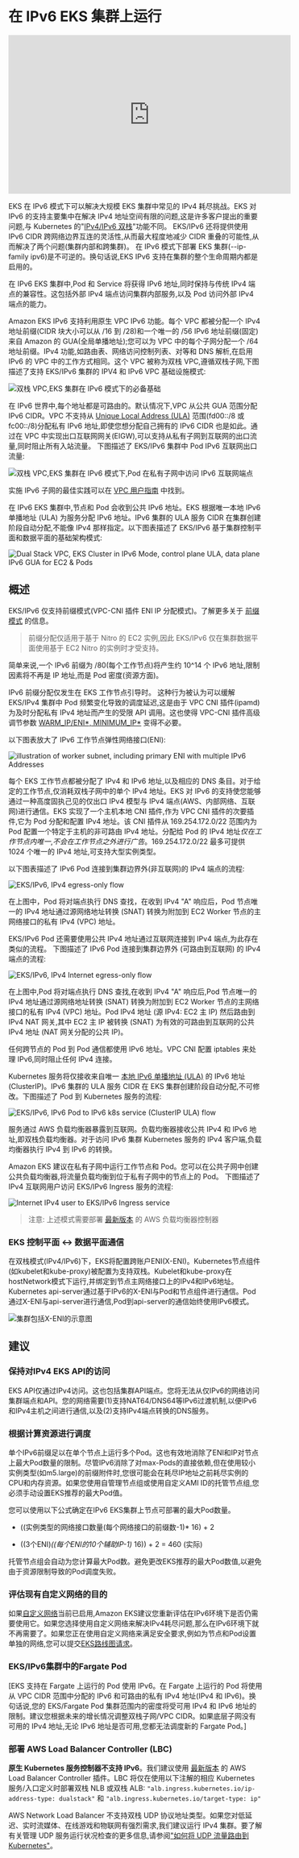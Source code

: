 
# 在 IPv6 EKS 集群上运行

<iframe width="560" height="315" src="https://www.youtube.com/embed/zdXpTT0bZXo" title="YouTube video player" frameborder="0" allow="accelerometer; autoplay; clipboard-write; encrypted-media; gyroscope; picture-in-picture; web-share" allowfullscreen></iframe>

EKS 在 IPv6 模式下可以解决大规模 EKS 集群中常见的 IPv4 耗尽挑战。EKS 对 IPv6 的支持主要集中在解决 IPv4 地址空间有限的问题,这是许多客户提出的重要问题,与 Kubernetes 的"[IPv4/IPv6 双栈](https://kubernetes.io/docs/concepts/services-networking/dual-stack/)"功能不同。
EKS/IPv6 还将提供使用 IPv6 CIDR 跨网络边界互连的灵活性,从而最大程度地减少 CIDR 重叠的可能性,从而解决了两个问题(集群内部和跨集群)。
在 IPv6 模式下部署 EKS 集群(--ip-family ipv6)是不可逆的。换句话说,EKS IPv6 支持在集群的整个生命周期内都是启用的。

在 IPv6 EKS 集群中,Pod 和 Service 将获得 IPv6 地址,同时保持与传统 IPv4 端点的兼容性。这包括外部 IPv4 端点访问集群内部服务,以及 Pod 访问外部 IPv4 端点的能力。

Amazon EKS IPv6 支持利用原生 VPC IPv6 功能。每个 VPC 都被分配一个 IPv4 地址前缀(CIDR 块大小可以从 /16 到 /28)和一个唯一的 /56 IPv6 地址前缀(固定)来自 Amazon 的 GUA(全局单播地址);您可以为 VPC 中的每个子网分配一个 /64 地址前缀。IPv4 功能,如路由表、网络访问控制列表、对等和 DNS 解析,在启用 IPv6 的 VPC 中的工作方式相同。这个 VPC 被称为双栈 VPC,遵循双栈子网,下图描述了支持 EKS/IPv6 集群的 IPV4 和 IPv6 VPC 基础设施模式:

![双栈 VPC,EKS 集群在 IPv6 模式下的必备基础](./eks-ipv6-foundation.png)

在 IPv6 世界中,每个地址都是可路由的。默认情况下,VPC 从公共 GUA 范围分配 IPv6 CIDR。VPC 不支持从 [Unique Local Address (ULA)](https://en.wikipedia.org/wiki/Unique_local_address) 范围(fd00::/8 或 fc00::/8)分配私有 IPv6 地址,即使您想分配自己拥有的 IPv6 CIDR 也是如此。通过在 VPC 中实现出口互联网网关(EIGW),可以支持从私有子网到互联网的出口流量,同时阻止所有入站流量。
下图描述了 EKS/IPv6 集群中 Pod IPv6 互联网出口流量:

![双栈 VPC,EKS 集群在 IPv6 模式下,Pod 在私有子网中访问 IPv6 互联网端点](./eks-egress-ipv6.png)

实施 IPv6 子网的最佳实践可以在 [VPC 用户指南](https://docs.aws.amazon.com/whitepapers/latest/ipv6-on-aws/IPv6-on-AWS.html) 中找到。

在 IPv6 EKS 集群中,节点和 Pod 会收到公共 IPv6 地址。EKS 根据唯一本地 IPv6 单播地址 (ULA) 为服务分配 IPv6 地址。IPv6 集群的 ULA 服务 CIDR 在集群创建阶段自动分配,不能像 IPv4 那样指定。以下图表描述了 EKS/IPv6 基于集群控制平面和数据平面的基础架构模式:

![Dual Stack VPC, EKS Cluster in IPv6 Mode, control plane ULA, data plane IPv6 GUA for EC2 & Pods](./eks-cluster-ipv6-foundation.png)

## 概述

EKS/IPv6 仅支持前缀模式(VPC-CNI 插件 ENI IP 分配模式)。了解更多关于 [前缀模式](https://aws.github.io/aws-eks-best-practices/networking/prefix-mode/index_linux/) 的信息。
> 前缀分配仅适用于基于 Nitro 的 EC2 实例,因此 EKS/IPv6 仅在集群数据平面使用基于 EC2 Nitro 的实例时才受支持。

简单来说,一个 IPv6 前缀为 /80(每个工作节点)将产生约 10^14 个 IPv6 地址,限制因素将不再是 IP 地址,而是 Pod 密度(资源方面)。

IPv6 前缀分配仅发生在 EKS 工作节点引导时。
这种行为被认为可以缓解 EKS/IPv4 集群中 Pod 频繁变化导致的调度延迟,这是由于 VPC CNI 插件(ipamd)为及时分配私有 IPv4 地址而产生的受限 API 调用。这也使得 VPC-CNI 插件高级调节参数 [WARM_IP/ENI*, MINIMUM_IP*](https://github.com/aws/amazon-vpc-cni-k8s#warm_ip_target) 变得不必要。

以下图表放大了 IPv6 工作节点弹性网络接口(ENI):

![illustration of worker subnet, including primary ENI with multiple IPv6 Addresses](./image-2.png)

每个 EKS 工作节点都被分配了 IPv4 和 IPv6 地址,以及相应的 DNS 条目。对于给定的工作节点,仅消耗双栈子网中的单个 IPv4 地址。EKS 对 IPv6 的支持使您能够通过一种高度固执己见的仅出口 IPv4 模型与 IPv4 端点(AWS、内部网络、互联网)进行通信。EKS 实现了一个主机本地 CNI 插件,作为 VPC CNI 插件的次要插件,它为 Pod 分配和配置 IPv4 地址。该 CNI 插件从 169.254.172.0/22 范围内为 Pod 配置一个特定于主机的非可路由 IPv4 地址。分配给 Pod 的 IPv4 地址*仅在工作节点内唯一*,*不会在工作节点之外进行广告*。169.254.172.0/22 最多可提供 1024 个唯一的 IPv4 地址,可支持大型实例类型。

以下图表描述了 IPv6 Pod 连接到集群边界外(非互联网)的 IPv4 端点的流程:

![EKS/IPv6, IPv4 egress-only flow](./eks-ipv4-snat-cni.png)

在上图中，Pod 将对端点执行 DNS 查找，在收到 IPv4 "A" 响应后，Pod 节点唯一的 IPv4 地址通过源网络地址转换 (SNAT) 转换为附加到 EC2 Worker 节点的主网络接口的私有 IPv4 (VPC) 地址。

EKS/IPv6 Pod 还需要使用公共 IPv4 地址通过互联网连接到 IPv4 端点,为此存在类似的流程。
下图描述了 IPv6 Pod 连接到集群边界外 (可路由到互联网) 的 IPv4 端点的流程:

![EKS/IPv6, IPv4 Internet egress-only flow](./eks-ipv4-snat-cni-internet.png)

在上图中,Pod 将对端点执行 DNS 查找,在收到 IPv4 "A" 响应后,Pod 节点唯一的 IPv4 地址通过源网络地址转换 (SNAT) 转换为附加到 EC2 Worker 节点的主网络接口的私有 IPv4 (VPC) 地址。Pod IPv4 地址 (源 IPv4: EC2 主 IP) 然后路由到 IPv4 NAT 网关,其中 EC2 主 IP 被转换 (SNAT) 为有效的可路由到互联网的公共 IPv4 地址 (NAT 网关分配的公共 IP)。

任何跨节点的 Pod 到 Pod 通信都使用 IPv6 地址。VPC CNI 配置 iptables 来处理 IPv6,同时阻止任何 IPv4 连接。

Kubernetes 服务将仅接收来自唯一 [本地 IPv6 单播地址 (ULA)](https://datatracker.ietf.org/doc/html/rfc4193) 的 IPv6 地址 (ClusterIP)。IPv6 集群的 ULA 服务 CIDR 在 EKS 集群创建阶段自动分配,不可修改。下图描述了 Pod 到 Kubernetes 服务的流程:

![EKS/IPv6, IPv6 Pod to IPv6 k8s service (ClusterIP ULA) flow](./Pod-to-service-ipv6.png)

服务通过 AWS 负载均衡器暴露到互联网。负载均衡器接收公共 IPv4 和 IPv6 地址,即双栈负载均衡器。对于访问 IPv6 集群 Kubernetes 服务的 IPv4 客户端,负载均衡器执行 IPv4 到 IPv6 的转换。

Amazon EKS 建议在私有子网中运行工作节点和 Pod。您可以在公共子网中创建公共负载均衡器,将流量负载均衡到位于私有子网中的节点上的 Pod。
下图描述了 IPv4 互联网用户访问 EKS/IPv6 Ingress 服务的流程:

![Internet IPv4 user to EKS/IPv6 Ingress service](./ipv4-internet-to-eks-ipv6.png)

> 注意: 上述模式需要部署 [最新版本](https://kubernetes-sigs.github.io/aws-load-balancer-controller) 的 AWS 负载均衡器控制器

### EKS 控制平面 <-> 数据平面通信

在双栈模式(IPv4/IPv6)下，EKS将配置跨账户ENI(X-ENI)。Kubernetes节点组件(如kubelet和kube-proxy)被配置为支持双栈。Kubelet和kube-proxy在hostNetwork模式下运行,并绑定到节点主网络接口上的IPv4和IPv6地址。Kubernetes api-server通过基于IPv6的X-ENI与Pod和节点组件进行通信。Pod通过X-ENI与api-server进行通信,Pod到api-server的通信始终使用IPv6模式。

![集群包括X-ENI的示意图](./image-5.png)

## 建议

### 保持对IPv4 EKS API的访问

EKS API仅通过IPv4访问。这也包括集群API端点。您将无法从仅IPv6的网络访问集群端点和API。您的网络需要(1)支持NAT64/DNS64等IPv6过渡机制,以便IPv6和IPv4主机之间进行通信,以及(2)支持IPv4端点转换的DNS服务。

### 根据计算资源进行调度

单个IPv6前缀足以在单个节点上运行多个Pod。这也有效地消除了ENI和IP对节点上最大Pod数量的限制。尽管IPv6消除了对max-Pods的直接依赖,但在使用较小实例类型(如m5.large)的前缀附件时,您很可能会在耗尽IP地址之前耗尽实例的CPU和内存资源。如果您使用自管理节点组或使用自定义AMI ID的托管节点组,您必须手动设置EKS推荐的最大Pod值。

您可以使用以下公式确定在IPv6 EKS集群上节点可部署的最大Pod数量。

* ((实例类型的网络接口数量(每个网络接口的前缀数-1)* 16) + 2

* ((3个ENI)*((每个ENI的10个辅助IP-1)* 16)) + 2 = 460 (实际)

托管节点组会自动为您计算最大Pod数。避免更改EKS推荐的最大Pod数值,以避免由于资源限制导致的Pod调度失败。

### 评估现有自定义网络的目的

如果[自定义网络](https://aws.github.io/aws-eks-best-practices/networking/custom-networking/)当前已启用,Amazon EKS建议您重新评估在IPv6环境下是否仍需要使用它。如果您选择使用自定义网络来解决IPv4耗尽问题,那么在IPv6环境下就不再需要了。如果您正在使用自定义网络来满足安全要求,例如为节点和Pod设置单独的网络,您可以提交[EKS路线图请求](https://github.com/aws/containers-roadmap/issues)。

### EKS/IPv6集群中的Fargate Pod
[EKS 支持在 Fargate 上运行的 Pod 使用 IPv6。在 Fargate 上运行的 Pod 将使用从 VPC CIDR 范围中分配的 IPv6 和可路由的私有 IPv4 地址(IPv4 和 IPv6)。换句话说,您的 EKS/Fargate Pod 集群范围内的密度将受可用 IPv4 和 IPv6 地址的限制。建议您根据未来的增长情况调整双栈子网/VPC CIDR。如果底层子网没有可用的 IPv4 地址,无论 IPv6 地址是否可用,您都无法调度新的 Fargate Pod。]

### 部署 AWS Load Balancer Controller (LBC)

**原生 Kubernetes 服务控制器不支持 IPv6**。我们建议使用 [最新版本](https://kubernetes-sigs.github.io/aws-load-balancer-controller) 的 AWS Load Balancer Controller 插件。LBC 将仅在使用以下注解的相应 Kubernetes 服务/入口定义时部署双栈 NLB 或双栈 ALB: `"alb.ingress.kubernetes.io/ip-address-type: dualstack"` 和 `"alb.ingress.kubernetes.io/target-type: ip"`

AWS Network Load Balancer 不支持双栈 UDP 协议地址类型。如果您对低延迟、实时流媒体、在线游戏和物联网有强烈需求,我们建议运行 IPv4 集群。要了解有关管理 UDP 服务运行状况检查的更多信息,请参阅["如何将 UDP 流量路由到 Kubernetes"](https://aws.amazon.com/blogs/containers/how-to-route-udp-traffic-into-kubernetes/)。

